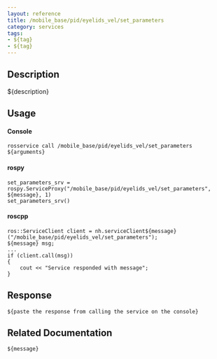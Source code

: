 ```yaml
---
layout: reference
title: /mobile_base/pid/eyelids_vel/set_parameters
category: services
tags: 
- ${tag} 
- ${tag}
---
```


## Description
${description}

## Usage
#### Console
```
rosservice call /mobile_base/pid/eyelids_vel/set_parameters ${arguments}
```

#### rospy
```
set_parameters_srv = rospy.ServiceProxy("/mobile_base/pid/eyelids_vel/set_parameters", ${message}, 1)
set_parameters_srv()
```

#### roscpp
```
ros::ServiceClient client = nh.serviceClient${message}("/mobile_base/pid/eyelids_vel/set_parameters");
${message} msg;
...
if (client.call(msg))
{
    cout << "Service responded with message";
}
```

## Response
```
${paste the response from calling the service on the console}
```

## Related Documentation
``${message}``